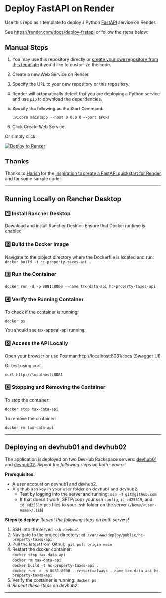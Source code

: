 # Deploy FastAPI on Render

Use this repo as a template to deploy a Python [FastAPI](https://fastapi.tiangolo.com) service on Render.

See https://render.com/docs/deploy-fastapi or follow the steps below:

## Manual Steps

1. You may use this repository directly or [create your own repository from this template](https://github.com/render-examples/fastapi/generate) if you'd like to customize the code.
2. Create a new Web Service on Render.
3. Specify the URL to your new repository or this repository.
4. Render will automatically detect that you are deploying a Python service and use `pip` to download the dependencies.
5. Specify the following as the Start Command.

    ```shell
    uvicorn main:app --host 0.0.0.0 --port $PORT
    ```

6. Click Create Web Service.

Or simply click:

[![Deploy to Render](https://render.com/images/deploy-to-render-button.svg)](https://render.com/deploy?repo=https://github.com/render-examples/fastapi)

## Thanks

Thanks to [Harish](https://harishgarg.com) for the [inspiration to create a FastAPI quickstart for Render](https://twitter.com/harishkgarg/status/1435084018677010434) and for some sample code!


---

## Running Locally on Rancher Desktop

### 1️⃣ Install Rancher Desktop

Download and install Rancher Desktop
Ensure that Docker runtime is enabled

### 2️⃣ Build the Docker Image
Navigate to the project directory where the Dockerfile is located and run:
`docker build -t hc-property-taxes-api .`

### 3️⃣ Run the Container

`docker run -d -p 8081:8000 --name tax-data-api hc-property-taxes-api`

### 4️⃣ Verify the Running Container

To check if the container is running:

`docker ps`

You should see tax-appeal-api running.

### 5️⃣ Access the API Locally

Open your browser or use Postman:http://localhost:8081/docs (Swagger UI)

Or test using curl:

`curl http://localhost:8081`

### 6️⃣ Stopping and Removing the Container

To stop the container:

`docker stop tax-data-api`

To remove the container:

`docker rm tax-data-api`

---

## Deploying on devhub01 and devhub02

The application is deployed on two DevHub Rackspace servers: [devhub01](devhub01.dfw3.hearstnp.com) and [devhub02](devhub02.dfw3.hearstnp.com). _Repeat the following steps on both servers!_

**Prerequisites:**

- A user account on devhub1 and devhub2.
- A github ssh key in your user folder on devhub1 and devhub2.
    - Test by logging into the server and running: `ssh -T git@github.com`
    - If that doesn't work, SFTP/copy your ssh `config`, `id_ed25519`, and `id_ed25519.pub` files to your .ssh folder on the server (`/home/<user-name>/.ssh`)

**Steps to deploy:**
_Repeat the following steps on both servers!_

1. SSH into the server: `ssh devhub1`
2. Navigate to the project directory: `cd /var/www/deploy/public/hc-property-taxes-api`
3. Pull the latest from Github: `git pull origin main`
4. Restart the docker container:<br />
  `docker stop tax-data-api`<br />
  `docker rm tax-data-api`<br />
  `docker build -t hc-property-taxes-api .`<br />
  `docker run -d -p 8081:8000 --restart=always --name tax-data-api hc-property-taxes-api`
5. Verify the container is running: `docker ps`
6. _Repeat these steps on devhub2._


---
